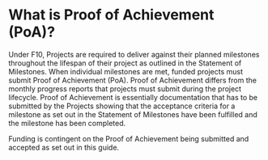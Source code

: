# **What is Proof of Achievement (PoA)?**
Under F10, Projects are required to deliver against their planned milestones throughout the lifespan of their project as outlined in the Statement of Milestones. When individual milestones are met, funded projects must submit Proof of Achievement (PoA). Proof of Achievement differs from the monthly progress reports that projects must submit during the project lifecycle. Proof of Achievement is essentially documentation that has to be submitted by the Projects showing that the acceptance criteria for a milestone as set out in the Statement of Milestones have been fulfilled and the milestone has been completed.

Funding is contingent on the Proof of Achievement being submitted and accepted as set out in this guide.
